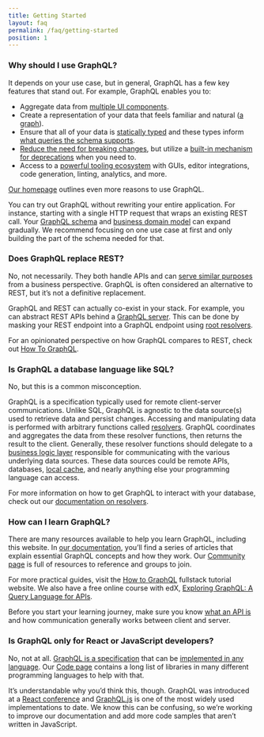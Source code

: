 ```yaml
---
title: Getting Started
layout: faq
permalink: /faq/getting-started
position: 1
---
```


### Why should I use GraphQL?

It depends on your use case, but in general, GraphQL has a few key features that stand out. For example, GraphQL enables you to:

- Aggregate data from [multiple UI components](/learn/queries/#fragments).
- Create a representation of your data that feels familiar and natural ([a graph](/learn/thinking-in-graphs/#it-s-graphs-all-the-way-down)).
- Ensure that all of your data is [statically typed](/learn/schema/) and these types inform [what queries the schema supports](/learn/introspection/).
- [Reduce the need for breaking changes](/learn/best-practices/#versioning), but utilize a [built-in mechanism for deprecations](https://spec.graphql.org/draft/#sec--deprecated) when you need to.
- Access to a [powerful tooling ecosystem](/code/#generic-tools) with GUIs, editor integrations, code generation, linting, analytics, and more.

[Our homepage](/) outlines even more reasons to use GraphQL.

You can try out GraphQL without rewriting your entire application. For instance, starting with a single HTTP request that wraps an existing REST call. Your [GraphQL schema](/learn/thinking-in-graphs/#shared-language) and [business domain model](/learn/thinking-in-graphs/#business-logic-layer) can expand gradually. We recommend focusing on one use case at first and only building the part of the schema needed for that.

### Does GraphQL replace REST?

No, not necessarily. They both handle APIs and can [serve similar purposes](/learn/thinking-in-graphs/#business-logic-layer) from a business perspective. GraphQL is often considered an alternative to REST, but it’s not a definitive replacement.

GraphQL and REST can actually co-exist in your stack. For example, you can abstract REST APIs behind a [GraphQL server](https://www.howtographql.com/advanced/1-server/). This can be done by masking your REST endpoint into a GraphQL endpoint using [root resolvers](/learn/execution/#root-fields-resolvers).

For an opinionated perspective on how GraphQL compares to REST, check out [How To GraphQL](https://www.howtographql.com/basics/1-graphql-is-the-better-rest/).

### Is GraphQL a database language like SQL?

No, but this is a common misconception.

GraphQL is a specification typically used for remote client-server communications. Unlike SQL, GraphQL is agnostic to the data source(s) used to retrieve data and persist changes. Accessing and manipulating data is performed with arbitrary functions called [resolvers](/learn/execution/). GraphQL coordinates and aggregates the data from these resolver functions, then returns the result to the client. Generally, these resolver functions should delegate to a [business logic layer](/learn/thinking-in-graphs/#business-logic-layer) responsible for communicating with the various underlying data sources. These data sources could be remote APIs, databases, [local cache](/learn/caching/), and nearly anything else your programming language can access.

For more information on how to get GraphQL to interact with your database, check out our [documentation on resolvers](/learn/execution/#root-fields-resolvers).

### How can I learn GraphQL?

There are many resources available to help you learn GraphQL, including this website. In [our documentation](/learn/), you’ll find a series of articles that explain essential GraphQL concepts and how they work. Our [Community page](/community) is full of resources to reference and groups to join.

For more practical guides, visit the [How to GraphQL](https://www.howtographql.com/) fullstack tutorial website. We also have a free online course with edX, [Exploring GraphQL: A Query Language for APIs](https://www.edx.org/course/exploring-graphql-a-query-language-for-apis).

Before you start your learning journey, make sure you know [what an API is](https://www.codenewbie.org/blogs/an-intro-to-apis) and how communication generally works between client and server.

### Is GraphQL only for React or JavaScript developers?

No, not at all. [GraphQL is a specification](https://spec.graphql.org/) that can be [implemented in any language](/learn/schema/#type-language). Our [Code page](/code/) contains a long list of libraries in many different programming languages to help with that.

It’s understandable why you’d think this, though. GraphQL was introduced at a [React conference](https://www.youtube.com/watch?v=9sc8Pyc51uU) and [GraphQL.js](/graphql-js/) is one of the most widely used implementations to date. We know this can be confusing, so we’re working to improve our documentation and add more code samples that aren’t written in JavaScript.
